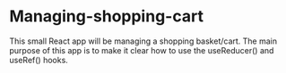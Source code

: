 # Managing-shopping-cart
This small React app will be managing a shopping basket/cart. 
The main purpose of this app is to make it clear how to use the useReducer() and useRef() hooks.